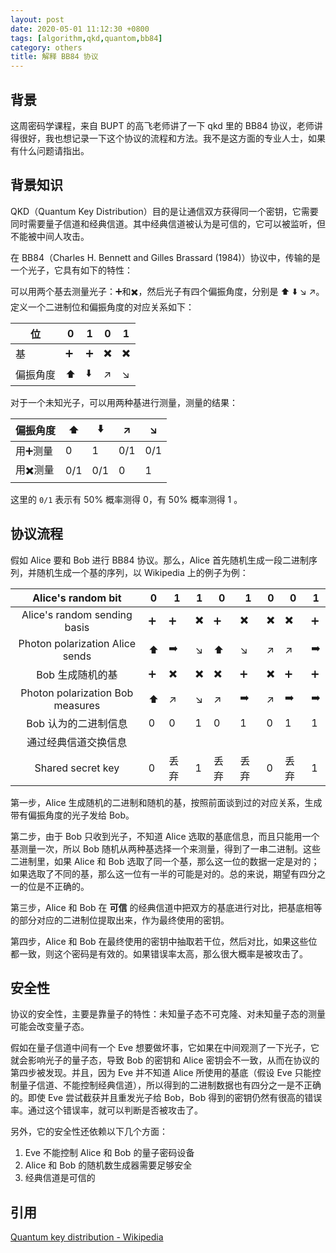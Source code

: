 ```yaml
---
layout: post
date: 2020-05-01 11:12:30 +0800
tags: [algorithm,qkd,quantom,bb84]
category: others
title: 解释 BB84 协议
---
```


## 背景

这周密码学课程，来自 BUPT 的高飞老师讲了一下 qkd 里的 BB84 协议，老师讲得很好，我也想记录一下这个协议的流程和方法。我不是这方面的专业人士，如果有什么问题请指出。

## 背景知识

QKD（Quantum Key Distribution）目的是让通信双方获得同一个密钥，它需要同时需要量子信道和经典信道。其中经典信道被认为是可信的，它可以被监听，但不能被中间人攻击。

在 BB84（Charles H. Bennett and Gilles Brassard (1984)）协议中，传输的是一个光子，它具有如下的特性：

可以用两个基去测量光子：➕️和✖️️，然后光子有四个偏振角度，分别是 ⬆️️ ⬇️️ ↘️️ ↗️️。定义一个二进制位和偏振角度的对应关系如下：

| 位       | 0    | 1    | 0    | 1    |
| -------- | ---- | ---- | ---- | ---- |
| 基       | ➕️    | ➕️    | ✖️️    | ✖️️    |
| 偏振角度 | ⬆️️    | ⬇️️    | ↗️️    | ↘️️    |

对于一个未知光子，可以用两种基进行测量，测量的结果：

| 偏振角度 | ⬆️️    | ⬇️️    | ↗️️    | ↘️️    |
| -------- | ---- | ---- | ---- | ---- |
| 用➕️测量  | 0    | 1    | 0/1  | 0/1  |
| 用✖️️测量  | 0/1  | 0/1  | 0    | 1    |

这里的 `0/1` 表示有 50% 概率测得 0，有 50% 概率测得 1 。

## 协议流程

假如 Alice 要和 Bob 进行 BB84 协议。那么，Alice 首先随机生成一段二进制序列，并随机生成一个基的序列，以 Wikipedia 上的例子为例：

|        Alice's random bit        | 0    | 1    | 1    | 0    | 1    | 0    | 0    | 1    |
| :------------------------------: | ---- | ---- | ---- | ---- | ---- | ---- | ---- | ---- |
|   Alice's random sending basis   | ➕️    | ➕️    | ✖️️    | ➕️    | ✖️️    | ✖️️    | ✖️️    | ➕️    |
| Photon polarization Alice sends  | ⬆️️    | ➡️️    | ↘️️    | ⬆️️    | ↘️️    | ↗️️    | ↗️️    | ➡️️    |
|         Bob 生成随机的基         | ➕️    | ✖️️    | ✖️️    | ✖️️    | ➕️    | ✖️️    | ➕️    | ➕️    |
| Photon polarization Bob measures | ⬆️️    | ↗️️    | ↘️️    | ↗️️    | ➡️️    | ↗️️    | ➡️️    | ➡️️    |
|       Bob 认为的二进制信息       | 0    | 0    | 1    | 0    | 1    | 0    | 1    | 1    |
|       通过经典信道交换信息       |      |      |      |      |      |      |      |      |
|        Shared secret key         | 0    | 丢弃 | 1    | 丢弃 | 丢弃 | 0    | 丢弃 | 1    |

第一步，Alice 生成随机的二进制和随机的基，按照前面谈到过的对应关系，生成带有偏振角度的光子发给 Bob。

第二步，由于 Bob 只收到光子，不知道 Alice 选取的基底信息，而且只能用一个基测量一次，所以 Bob 随机从两种基选择一个来测量，得到了一串二进制。这些二进制里，如果 Alice 和 Bob 选取了同一个基，那么这一位的数据一定是对的；如果选取了不同的基，那么这一位有一半的可能是对的。总的来说，期望有四分之一的位是不正确的。

第三步，Alice 和 Bob 在 **可信** 的经典信道中把双方的基底进行对比，把基底相等的部分对应的二进制位提取出来，作为最终使用的密钥。

第四步，Alice 和 Bob 在最终使用的密钥中抽取若干位，然后对比，如果这些位都一致，则这个密码是有效的。如果错误率太高，那么很大概率是被攻击了。

## 安全性

协议的安全性，主要是靠量子的特性：未知量子态不可克隆、对未知量子态的测量可能会改变量子态。

假如在量子信道中间有一个 Eve 想要做坏事，它如果在中间观测了一下光子，它就会影响光子的量子态，导致 Bob 的密钥和 Alice 密钥会不一致，从而在协议的第四步被发现。并且，因为 Eve 并不知道 Alice 所使用的基底（假设 Eve 只能控制量子信道、不能控制经典信道），所以得到的二进制数据也有四分之一是不正确的。即使 Eve 尝试截获并且重发光子给 Bob，Bob 得到的密钥仍然有很高的错误率。通过这个错误率，就可以判断是否被攻击了。

另外，它的安全性还依赖以下几个方面：

1. Eve 不能控制 Alice 和 Bob 的量子密码设备
2. Alice 和 Bob 的随机数生成器需要足够安全
3. 经典信道是可信的

## 引用

[Quantum key distribution - Wikipedia](https://en.wikipedia.org/wiki/Quantum_key_distribution#BB84_protocol:_Charles_H._Bennett_and_Gilles_Brassard_(1984))
